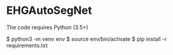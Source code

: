 # EHGAutoSegNet

The code requires Python (3.5+)

$ python3 -m venv env
$ source env/bin/activate
$ pip install -r requirements.txt

